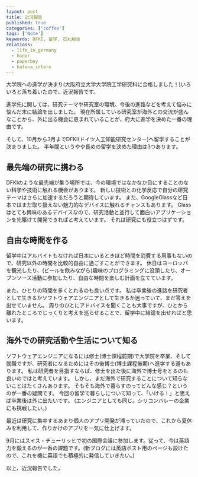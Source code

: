 ```yaml
---
layout: post
title: 近況報告
published: True
categories: ['coffee']
tags: ['Note']
keywords: DFKI, 留学, 石丸翔也
relations:
  - life_in_germany
  - honor
  - paperboy
  - hatena_intern
---
```


大学院への進学が決まり(大阪府立大学大学院工学研究科に合格しました！)いろいろと落ち着いたので、近況報告です。

進学先に関しては、研究テーマや研究室の環境、今後の進路などを考えて悩みに悩んだ末に結論を出しました。
現在所属している研究室が海外との交流が盛んなことから、外に出る機会に恵まれていることが、府大に進学を決めた一番の理由です。

そして、10月から3月までDFKI(ドイツ人工知能研究センター)へ留学することが決まりました。
半年間というやや長めの留学を決めた理由は3つあります。

## 最先端の研究に携わる
DFKIのような最先端が集う場所では、今の環境ではなかなか目にすることのない科学や技術に触れる機会があります。
新しい技術との化学反応で自分の研究テーマはさらに加速するだろうと期待しています。
また、GoogleGlassなど日本ではまだ取り扱えない魅力的なデバイスに触れるチャンスもあります。
Glassはとても興味のあるデバイスなので、研究活動と並行して面白いアプリケーションを先駆けて開発できればと考えています。
それは研究にも役立つはずです。

## 自由な時間を作る
留学中はアルバイトもなければ日本にいるときほど時間を消費する用事もないので、研究以外の時間を比較的自由に過ごすことができます。
休日はヨーロッパを観光したり、(ビールを飲みながら)趣味のプログラミングに没頭したり、オープンソース活動に参加したり、自由な時間を楽しむ計画を立てています。

また、ひとりの時間を多くとれるのも良い点です。
私は卒業後の進路を研究者として生きるかソフトウェアエンジニアとして生きるか迷っていて、まだ答えを出せていません。
周りのひとにアドバイスを聞くことも大事ですが、ひとから離れたところでじっくりと考えを巡らせることで、留学中に結論を出せればと思います。

## 海外での研究活動や生活について知る
ソフトウェアエンジニアになるには修士(博士課程前期)で大学院を卒業、そして就職ですが、研究者になるためにはその後博士(博士課程後期)へ進学する道もあります。
私は研究者を目指すならば、修士を出た後に海外で博士号をとるのも良いのではと考えています。
しかし、まだ海外で研究することについて知らないことはたくさんあります。
そもそも海外で暮らすのってどんな感じ？というのが一番の疑問です。
今回の留学で暮らしについて知って、「いける！」と思えば卒業後は外に出たいです。
(エンジニアとしても同じ。シリコンバレーの企業にも挑戦したい。)

最近は研究に集中するあまり個人のアプリ開発が滞っていたので、これから夏休みを利用して、作りかけのアプリを一気に仕上げます。

9月にはスイス・チューリッヒで初の国際会議に参加します。従って、今は英語力を鍛えるのが一番の課題です。(新ブログには英語ポスト用のページも設けたので、これを機に英語でも積極的に発信していきたい。)

以上、近況報告でした。
